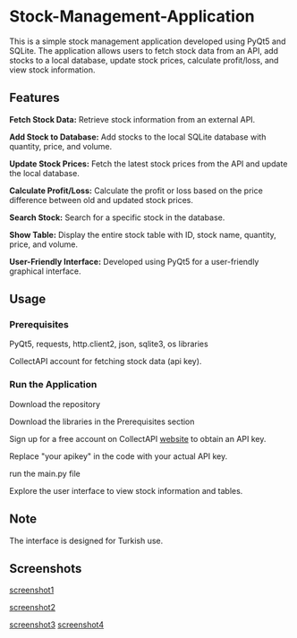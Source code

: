 # Stock-Management-Application
This is a simple stock management application developed using PyQt5 and SQLite. The application allows users to fetch stock data from an API, add stocks to a local database, update stock prices, calculate profit/loss, and view stock information.
## Features

**Fetch Stock Data:** Retrieve stock information from an external API.

**Add Stock to Database:** Add stocks to the local SQLite database with quantity, price, and volume.

**Update Stock Prices:** Fetch the latest stock prices from the API and update the local database.

**Calculate Profit/Loss:** Calculate the profit or loss based on the price difference between old and updated stock prices.

**Search Stock:** Search for a specific stock in the database.

**Show Table:** Display the entire stock table with ID, stock name, quantity, price, and volume.

**User-Friendly Interface:** Developed using PyQt5 for a user-friendly graphical interface.

## Usage

### Prerequisites
PyQt5,
requests,
http.client2,
json,
sqlite3,
os libraries

CollectAPI account for fetching stock data (api key).

### Run the Application
Download the repository

Download the libraries in the Prerequisites section

Sign up for a free account on CollectAPI [website](https://collectapi.com/tr/) to obtain an API key.

Replace "your apikey" in the code with your actual API key.

run the main.py file

Explore the user interface to view stock information and tables.

## Note

The interface is designed for Turkish use.

## Screenshots
[screenshot1](https://github.com/alisan0celik/Stock-Management-Application/blob/main/Screenshots/11.png)

[screenshot2](https://github.com/alisan0celik/Stock-Management-Application/blob/main/Screenshots/12.png)

[screenshot3]()
[screenshot4]()




